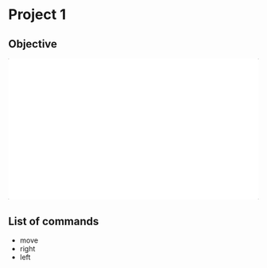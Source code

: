 # Project 1

## Objective

![objective](images/objective.gif)


## List of commands

- move
- right
- left
